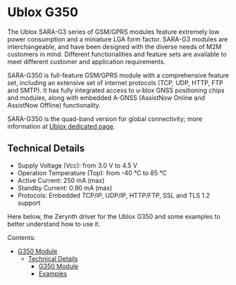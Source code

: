 # Ublox G350

The Ublox SARA-G3 series of GSM/GPRS modules feature extremely low power consumption and a miniature LGA form factor. SARA-G3 modules are interchangeable, and have been designed with the diverse needs of M2M customers in mind. Different functionalities and feature sets are available to meet different customer and application requirements.

SARA-G350 is full-feature GSM/GPRS module with a comprehensive feature set, including an extensive set of internet protocols (TCP, UDP, HTTP, FTP and SMTP). It has fully integrated access to u-blox GNSS positioning chips and modules, along with embedded A-GNSS (AssistNow Online and AssistNow Offline) functionality.

SARA-G350 is the quad-band version for global connectivity; more information at [Ublox dedicated page](https://www.u-blox.com/en/product/sara-g3-series).

## Technical Details


* Supply Voltage (Vcc): from 3.0 V to 4.5 V
* Operation Temperature (Top): from -40 °C to 85 °C
* Active Current: 250 mA (max)
* Standby Current: 0.90 mA (max)
* Protocols: Embedded TCP/IP, UDP/IP, HTTP/FTP, SSL and TLS 1.2 support

Here below, the Zerynth driver for the Ublox G350 and some examples to better understand how to use it.

Contents:


* [G350 Module](/latest/reference/libs/ublox/g350/docs/g350/)
    * [Technical Details](/latest/reference/libs/ublox/g350/docs/#technical-details)
        * [G350 Module](/latest/reference/libs/ublox/g350/docs/g350/)
        * [Examples](/latest/reference/libs/ublox/g350/docs/examples/)
